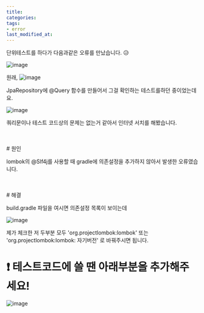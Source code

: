```yaml
---
title: 
categories:
tags:
- error
last_modified_at:
---
```


단위테스트를 하다가 다음과같은 오류를 만났습니다. 😥

![image](https://user-images.githubusercontent.com/79133602/136968936-2a03e560-e395-4db3-80f9-95dad6da258b.png)

원래, 
![image](https://user-images.githubusercontent.com/79133602/136969108-1367f81b-2847-46db-b9fd-1af85437b01e.png)

JpaRepository에 @Query 함수를 만들어서 그걸 확인하는 테스트를하던 중이었는데요.

![image](https://user-images.githubusercontent.com/79133602/136969055-88dc26cf-daa8-4abc-ace5-3c7ef4caf9fa.png)

쿼리문이나 테스트 코드상의 문제는 없는거 같아서 인터넷 서치를 해봤습니다. 

<br/>
<br/>
# 원인

lombok의 @Slf4j를 사용할 때 gradle에 의존설정을 추가하지 않아서 발생한 오류였습니다. 

<br/>
<br/>
# 해결

build.gradle 파일을 여시면 의존설정 목록이 보이는데 

![image](https://user-images.githubusercontent.com/79133602/136970020-0a3dd467-e4b2-4ba3-b0df-253b0d9f203a.png)

제가 체크한 저 두부분 모두 'org.projectlombok:lombok' 또는  'org.projectlombok:lombok: 자기버전' 로 바꿔주시면 됩니다. 


# ❗ 테스트코드에 쓸 땐 아래부분을 추가해주세요! 

![image](https://user-images.githubusercontent.com/79133602/136972718-13ef568b-ba97-4042-ae46-f151ed339eb4.png)






